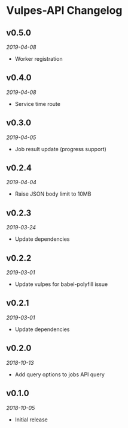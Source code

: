 # Vulpes-API Changelog

## v0.5.0
_2019-04-08_

 * Worker registration

## v0.4.0
_2019-04-08_

 * Service time route

## v0.3.0
_2019-04-05_

 * Job result update (progress support)

## v0.2.4
_2019-04-04_

 * Raise JSON body limit to 10MB

## v0.2.3
_2019-03-24_

 * Update dependencies

## v0.2.2
_2019-03-01_

 * Update vulpes for babel-polyfill issue

## v0.2.1
_2019-03-01_

 * Update dependencies

## v0.2.0
_2018-10-13_

 * Add query options to jobs API query

## v0.1.0
_2018-10-05_

 * Initial release
